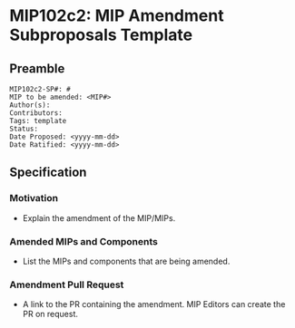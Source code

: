 # MIP102c2: MIP Amendment Subproposals Template

## Preamble

```
MIP102c2-SP#: #
MIP to be amended: <MIP#>
Author(s):
Contributors:
Tags: template
Status:
Date Proposed: <yyyy-mm-dd>
Date Ratified: <yyyy-mm-dd>
```
## Specification

### Motivation

- Explain the amendment of the MIP/MIPs.

### Amended MIPs and Components

- List the MIPs and components that are being amended.

### Amendment Pull Request

- A link to the PR containing the amendment. MIP Editors can create the PR on request.